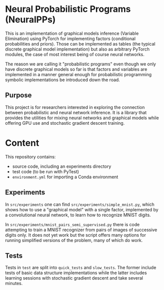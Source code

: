 # Neural Probabilistic Programs (NeuralPPs)

This is an implementation of graphical models inference (Variable Elimination) using PyTorch for implementing
factors (conditional probabilities and priors).
Those can be implemented as tables (the typical discrete graphical model implementation) but also as arbitrary
PyTorch modules, the case of most interest being of course neural networks.

The reason we are calling it "probabilistic programs" even though we only have discrete graphical models so far is that factors and variables are implemented in a manner general enough for probabilistic programming symbolic implementations be introduced down the road.

## Purpose

This project is for researchers interested in exploring the connection between probabilistic and neural network inference.
It is a library that provides the utilities for mixing neural networks and graphical models while offering GPU use and stochastic gradient descent training.

# Content

This repository contains:

* source code, including an experiments directory
* test code (to be run with PyTest)
* `environment.yml` for importing a Conda environment 

## Experiments

In `src/experiments` one can find `src/experiments/simple_mnist.py`, which shows how to use a "graphical model" with a single factor,
implemented by a convolutional neural network, to learn how to recognize MNIST digits.

In `src/experiments/mnist_pairs_semi_supervised.py` there is code attempting to train a MNIST recognizer from pairs of images of successive digits only. It does not yet work but the script offers many options for running simplified versions of the problem, many of which do work.

## Tests

Tests in `test` are split into `quick_tests` and `slow_tests`.
The former include tests of basic data structure implementations while the latter includes  learning sessions with stochastic gradient descent and take several minutes.
